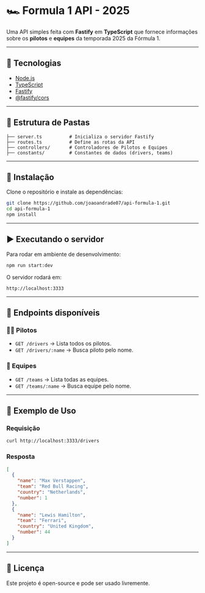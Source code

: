 # 🏎️ Formula 1 API - 2025

Uma API simples feita com **Fastify** em **TypeScript** que fornece
informações sobre os **pilotos** e **equipes** da temporada 2025 da
Fórmula 1.

------------------------------------------------------------------------

## 🚀 Tecnologias

-   [Node.js](https://nodejs.org/)
-   [TypeScript](https://www.typescriptlang.org/)
-   [Fastify](https://fastify.dev/)
-   [@fastify/cors](https://github.com/fastify/fastify-cors)

------------------------------------------------------------------------

## 📂 Estrutura de Pastas

    ├── server.ts          # Inicializa o servidor Fastify
    ├── routes.ts          # Define as rotas da API
    ├── controllers/       # Controladores de Pilotos e Equipes
    ├── constants/         # Constantes de dados (drivers, teams)

------------------------------------------------------------------------

## 🔧 Instalação

Clone o repositório e instale as dependências:

``` bash
git clone https://github.com/joaoandrade07/api-formula-1.git
cd api-formula-1
npm install
```

------------------------------------------------------------------------

## ▶️ Executando o servidor

Para rodar em ambiente de desenvolvimento:

``` bash
npm run start:dev
```

O servidor rodará em:

    http://localhost:3333

------------------------------------------------------------------------

## 📌 Endpoints disponíveis

### 👨‍🚀 Pilotos

-   `GET /drivers` → Lista todos os pilotos.
-   `GET /drivers/:name` → Busca piloto pelo nome.

### 🏁 Equipes

-   `GET /teams` → Lista todas as equipes.
-   `GET /teams/:name` → Busca equipe pelo nome.

------------------------------------------------------------------------

## 📝 Exemplo de Uso

### Requisição

``` bash
curl http://localhost:3333/drivers
```

### Resposta

``` json
[
  {
    "name": "Max Verstappen",
    "team": "Red Bull Racing",
    "country": "Netherlands",
    "number": 1
  },
  {
    "name": "Lewis Hamilton",
    "team": "Ferrari",
    "country": "United Kingdom",
    "number": 44
  }
]
```

------------------------------------------------------------------------

## 📄 Licença

Este projeto é open-source e pode ser usado livremente.
